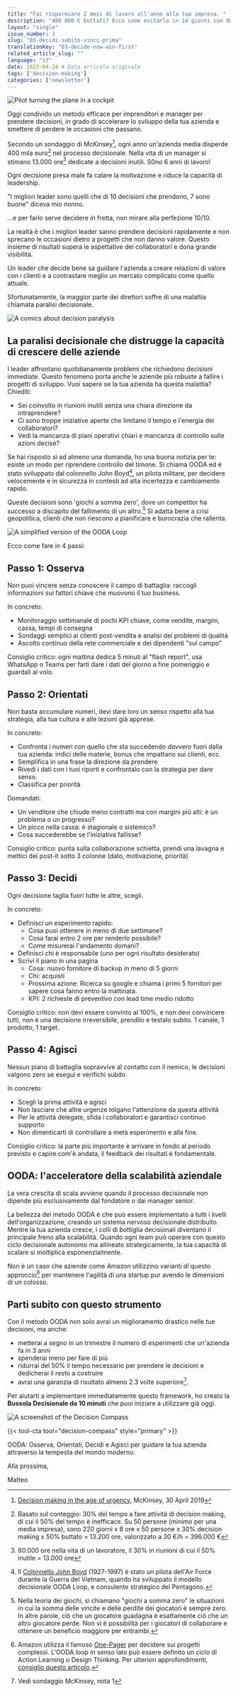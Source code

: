 ```yaml
---
title: "Fai risparmiare 2 mesi di lavoro all'anno alla tua impresa. "
description: "400 000 € buttati? Ecco come evitarlo in 14 giorni con OODA Loop"
layout: "single"
issue_number: 3
slug: "03-decidi-subito-vinci-prima"
translationKey: "03-decide-now-win-first"
related_article_slug: ""
language: "it"
date: 2025-04-24 # Data articolo originale
tags: ['decision-making']
categories: ['newsletter']
---
```


![Pilot turning the plane in a cockpit](https://cdn.adlimen.com/assets/ai-photos/cockpit-turning.png
)

Oggi condivido un metodo efficace per imprenditori e manager per prendere decisioni, in grado di accelerare lo sviluppo della tua azienda e smettere di perdere le occasioni che passano.

Secondo un sondaggio di McKinsey[^1], ogni anno un'azienda media disperde 400 mila euro[^2] nel processo decisionale. Nella vita di un manager si stimano 13.000 ore[^3] dedicate a decisioni inutili. S0no 6 anni di lavoro!

Ogni decisione presa male fa calare la motivazione e riduce la capacità di leadership.

"I migliori leader sono quelli che di 10 decisioni che prendono, 7 sono buone" diceva mio nonno.

…e per farlo serve decidere in fretta, non mirare alla perfezione 10/10.

La realtà è che i migliori leader sanno prendere decisioni rapidamente e non sprecano le occasioni dietro a progetti che non danno valore. Questo insieme di risultati supera le aspettative dei collaboratori e dona grande visibilità.

Un leader che decide bene sa guidare l'azienda a creare relazioni di valore con i clienti e a contrastare meglio un mercato complicato come quello attuale.

Sfortunatamente, la maggior parte dei direttori soffre di una malattia chiamata paralisi decisionale.

![A comics about decision paralysis](https://cdn.adlimen.com/branding/visuals/decision-comics.png
)

## La paralisi decisionale che distrugge la capacità di crescere delle aziende

I leader affrontano quotidianamente problemi che richiedono decisioni immediate. Questo fenomeno porta anche le aziende più robuste a fallire i progetti di sviluppo. Vuoi sapere se la tua azienda ha questa malattia? Chiediti:

- Sei coinvolto in riunioni inutili senza una chiara direzione da intraprendere?
- Ci sono troppe iniziative aperte che limitano il tempo e l'energia dei collaboratori?
- Vedi la mancanza di piani operativi chiari e mancanza di controllo sulle azioni decise?

Se hai risposto sì ad almeno una domanda, ho una buona notizia per te: esiste un modo per riprendere controllo del timone. Si chiama OODA ed è stato sviluppato dal colonnello John Boyd[^4], un pilota militare, per decidere velocemente e in sicurezza in contesti ad alta incertezza e cambiamento rapido.

Queste decisioni sono 'giochi a somma zero', dove un competitor ha successo a discapito del fallimento di un altro.[^5] Si adatta bene a crisi geopolitica, clienti che non riescono a pianificare e burocrazia che rallenta.

![A simplified version of the OODA Loop](https://cdn.adlimen.com/branding/visuals/ooda-loop-simple.png)

Ecco come fare in 4 passi:

## Passo 1: Osserva

Non puoi vincere senza conoscere il campo di battaglia: raccogli informazioni sui fattori chiave che muovono il tuo business.

In concreto:

- Monitoraggio settimanale di pochi KPI chiave, come vendite, margini, cassa, tempi di consegna
- Sondaggi semplici ai clienti post-vendita e analisi dei problemi di qualità
- Ascolto continuo della rete commerciale e dei dipendenti "sul campo"

Consiglio critico: ogni mattina dedica 5 minuti al "flash report", usa WhatsApp o Teams per farti dare i dati del giorno a fine pomeriggio e guardali al volo.

## Passo 2: Orientati

Non basta accumulare numeri, devi dare loro un senso rispetto alla tua strategia, alla tua cultura e alle lezioni già apprese.

In concreto:

- Confronta i numeri con quello che sta succedendo *davvero* fuori dalla tua azienda:  indici delle materie, bonus che impattano sui clienti, ecc.
- Semplifica in una frase la direzione da prendere
- Rivedi i dati con i tuoi riporti e confrontalo con la strategia per dare senso.
- Classifica per priorità

Domandati:

- Un venditore che chiude meno contratti ma con margini più alti: è un problema o un progresso?
- Un picco nella cassa: è stagionale o sistemico?
- Cosa succederebbe se l'iniziativa fallisse?

Consiglio critico: punta sulla collaborazione schietta, prendi una lavagna e mettici dei post-it sotto 3 colonne (dato, motivazione, priorità)

## Passo 3: Decidi

Ogni decisione taglia fuori tutte le altre, scegli.

In concreto:

- Definisci un esperimento rapido:
  - Cosa puoi ottenere in meno di due settimane?
  - Cosa farai entro 2 ore per renderlo possibile?
  - Come misurerai l'andamento domani?
- Definisci chi è responsabile (uno per ogni risultato desiderato)
- Scrivi il piano in una pagina
  - Cosa: nuovo fornitore di backup in meno di 5 giorni
  - Chi: acquisti
  - Prossima azione: Ricerca su google e chiama i primi 5 fornitori per sapere cosa fanno entro la mattinata.
  - KPI: 2 richieste di preventivo con lead time medio ridotto

Consiglio critico: non devi essere convinto al 100%, e non devi convincere tutti, non è una decisione irreversibile, prendilo e testalo subito. 1 canale, 1 prodotto, 1 target.

## Passo 4: Agisci

Nessun piano di battaglia sopravvive al contatto con il nemico, le decisioni valgono zero se esegui e verifichi subito.

In concreto:

- Scegli la prima attività e agisci
- Non lasciare che altre urgenze tolgano l'attenzione da questa attività
- Per le attività delegate, sfida i collaboratori e garantisci continuo supporto
- Non dimenticarti di controllare a metà esperimento e alla fine.

Consiglio critico: la parte più importante è arrivare in fondo al periodo previsto e capire com'è andata, il feedback dei risultati è fondamentale.

## OODA: l'acceleratore della scalabilità aziendale

La vera crescita di scala avviene quando il processo decisionale non dipende più esclusivamente dal fondatore o dai manager senior.

La bellezza del metodo OODA è che può essere implementato a tutti i livelli dell'organizzazione, creando un sistema nervoso decisionale distribuito.  Mentre la tua azienda cresce, i colli di bottiglia decisionali diventano il principale freno alla scalabilità. Quando ogni team può operare con questo ciclo decisionale autonomo ma allineato strategicamente, la tua capacità di scalare si moltiplica esponenzialmente.

Non è un caso che aziende come Amazon utilizzino varianti di questo approccio[^6] per mantenere l'agilità di una startup pur avendo le dimensioni di un colosso.

## Parti subito con questo strumento

Con il metodo OODA non solo avrai un miglioramento drastico nelle tue decisioni, ma anche:

- metterai a segno in un trimestre il numero di esperimenti che un'azienda fa in 3 anni
- spenderai meno per fare di più
- ridurrai del 50% il tempo necessario per prendere le decisioni e dedicherai il resto a costruire
- avrai una garanzia di risultato almeno 2.3 volte superiore[^7].

Per aiutarti a implementare immediatamente questo framework, ho creato la **Bussola Decisionale da 10 minuti** che puoi iniziare a utilizzare già oggi.

![A screenshot of the Decision Compass](https://cdn.adlimen.com/tools/decision-compass/adlimen-decision-compass-screenshot.png)

{{< tool-cta tool="decision-compass" style="primary" >}}

OODA: Osserva, Orientati, Decidi e Agisci per guidare la tua azienda attraverso la tempesta del mondo moderno.

Alla prossima,

Matteo

[^1]: [Decision making in the age of urgency](https://www.mckinsey.com/capabilities/people-and-organizational-performance/our-insights/decision-making-in-the-age-of-urgency), McKinsey, 30 April 2019
[^2]: Basato sul conteggio: 30% del tempo a fare attività di decision making, di cui il 50% del tempo è inefficace. Su 50 persone (minimo per una media impresa), sono 220 giorni x 8 ore x 50 persone x 30% decision making x 50% buttato = 13.200 ore, valorizzato a 30 €/h = 396.000 €
[^3]: 80.000 ore nella vita di un lavoratore, il 30% in riunioni di cui il 50% inutile = 13.000 ore
[^4]: Il [Colonnello John Boyd](https://www.coljohnboyd.com/) (1927-1997) è stato un pilota dell'Air Force durante la Guerra del Vietnam, quando ha sviluppato il modello decisionale OODA Loop, e consulente strategico del Pentagono.
[^5]: Nella teoria dei giochi, si chiamano "giochi a somma zero" le situazioni in cui la somma delle vincite e delle perdite dei giocatori è sempre zero. In altre parole, ciò che un giocatore guadagna è esattamente ciò che un altro giocatore perde. Non vi è possibilità per i giocatori di collaborare e ottenere un beneficio maggiore per entrambi.
[^6]: Amazon utilizza il famoso [One-Pager](https://www.devpath.com/blog/one-pager-six-pager) per decidere sui progetti complessi. L'OODA loop in senso lato può essere definito un ciclo di Action Learning o Design Thinking. Per ulteriori approfondimenti, [consiglio questo articolo](https://thedecisionlab.com/reference-guide/computer-science/the-ooda-loop).
[^7]: Vedi sondaggio McKinsey, nota 1

